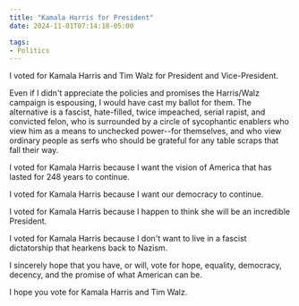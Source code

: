 ```yaml
---
title: "Kamala Harris for President"
date: 2024-11-01T07:14:18-05:00

tags: 
- Politics
---
```

I voted for Kamala Harris and Tim Walz for President and Vice-President. 

Even if I didn't appreciate the policies and promises the Harris/Walz campaign is
    espousing, I would have cast my ballot for them. The alternative is a
    fascist, hate-filled, twice impeached, serial rapist, and convicted felon, who 
    is surrounded by a circle of sycophantic enablers who view him as a means
    to unchecked power--for themselves, and who view ordinary people as serfs
    who should be grateful for any table scraps that fall their way.

I voted for Kamala Harris because I want the vision of America that has lasted
for 248 years to continue. 

I voted for Kamala Harris because I want our democracy to continue. 

I voted for Kamala Harris because I happen to think she will be an incredible President. 

I voted for Kamala Harris because I don't want to live in a fascist
dictatorship that hearkens back to Nazism.

I sincerely hope that you have, or will, vote for hope, equality, democracy,
decency, and the promise of what American can be. 

I hope you vote for Kamala Harris and Tim Walz.

